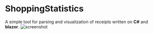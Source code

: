 # ShoppingStatistics
A simple tool for parsing and visualization of receipts written on **C#** and **blazor**.
![screenshot](https://i.imgur.com/m0O9SL2.png)